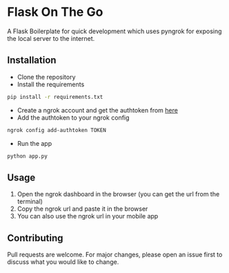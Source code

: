 # Flask On The Go
A Flask Boilerplate for quick development which uses pyngrok for exposing the local server to the internet.

## Installation
- Clone the repository
- Install the requirements
```bash
pip install -r requirements.txt
```
- Create a ngrok account and get the authtoken from [here](https://dashboard.ngrok.com/get-started/your-authtoken)
- Add the authtoken to your ngrok config
```bash
ngrok config add-authtoken TOKEN
```

- Run the app
```bash
python app.py
```

## Usage
1. Open the ngrok dashboard in the browser (you can get the url from the terminal)
2. Copy the ngrok url and paste it in the browser
3. You can also use the ngrok url in your mobile app

## Contributing
Pull requests are welcome. For major changes, please open an issue first to discuss what you would like to change.